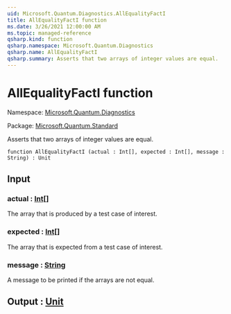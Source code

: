 ```yaml
---
uid: Microsoft.Quantum.Diagnostics.AllEqualityFactI
title: AllEqualityFactI function
ms.date: 3/26/2021 12:00:00 AM
ms.topic: managed-reference
qsharp.kind: function
qsharp.namespace: Microsoft.Quantum.Diagnostics
qsharp.name: AllEqualityFactI
qsharp.summary: Asserts that two arrays of integer values are equal.
---
```


# AllEqualityFactI function

Namespace: [Microsoft.Quantum.Diagnostics](xref:Microsoft.Quantum.Diagnostics)

Package: [Microsoft.Quantum.Standard](https://nuget.org/packages/Microsoft.Quantum.Standard)


Asserts that two arrays of integer values are equal.

```qsharp
function AllEqualityFactI (actual : Int[], expected : Int[], message : String) : Unit
```


## Input

### actual : [Int](xref:microsoft.quantum.lang-ref.int)[]

The array that is produced by a test case of interest.


### expected : [Int](xref:microsoft.quantum.lang-ref.int)[]

The array that is expected from a test case of interest.


### message : [String](xref:microsoft.quantum.lang-ref.string)

A message to be printed if the arrays are not equal.



## Output : [Unit](xref:microsoft.quantum.lang-ref.unit)

